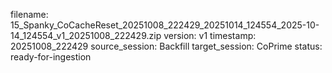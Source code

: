 filename: 15_Spanky_CoCacheReset_20251008_222429_20251014_124554_2025-10-14_124554_v1_20251008_222429.zip
version: v1
timestamp: 20251008_222429
source_session: Backfill
target_session: CoPrime
status: ready-for-ingestion
